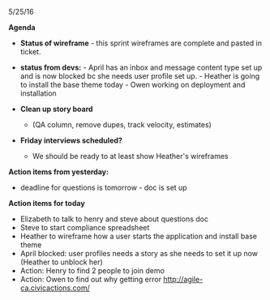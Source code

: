 5/25/16

**Agenda**
 - **Status of wireframe** - this sprint wireframes are complete and pasted in ticket. 
 - **status from devs:** 
		 - April has an inbox and message content type set up and is now blocked bc she needs user profile set up.
		- Heather is going to install the base theme today
		- Owen working on deployment and installation
 - **Clean up story board**
	- (QA column, remove dupes, track velocity, estimates)

- **Friday interviews scheduled?**
	- We should be ready to at least show Heather's wireframes

**Action items from yesterday:**
- deadline for questions is tomorrow - doc is set up

**Action items for today**
- Elizabeth to talk to henry and steve about questions doc
- Steve to start compliance spreadsheet
- Heather to wireframe how a user starts the application and install base theme
- April blocked: user profiles needs a story as she needs to set it up now (Heather to unblock her)
- Action: Henry to find 2 people to join demo
- Action: Owen to find out why getting error http://agile-ca.civicactions.com/
